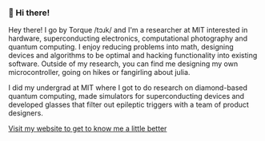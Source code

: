 ### 👋 Hi there!


Hey there! I go by Torque /tɔɹk/ and I'm a researcher at MIT interested in hardware, superconducting electronics, computational photography and quantum computing. I enjoy reducing problems into math, designing devices and algorithms to be optimal and hacking functionality into existing software. Outside of my research, you can find me designing my own microcontroller, going on hikes or fangirling about julia.

I did my undergrad at MIT where I got to do research on diamond-based quantum computing, made simulators for superconducting devices and developed glasses that filter out epileptic triggers with a team of product designers. 

[Visit my website to get to know me a little better](https://tareqdandachi.github.io)

<!--
**tareqdandachi/tareqdandachi** is a ✨ _special_ ✨ repository because its `README.md` (this file) appears on your GitHub profile.

Here are some ideas to get you started:

- 🔭 I’m currently working on ...
- 🌱 I’m currently learning ...
- 👯 I’m looking to collaborate on ...
- 🤔 I’m looking for help with ...
- 💬 Ask me about ...
- 📫 How to reach me: ...
- 😄 Pronouns: ...
- ⚡ Fun fact: ...
-->
